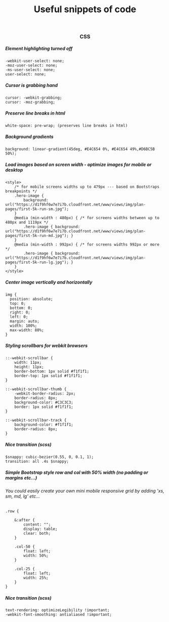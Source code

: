 <h1 align="center">Useful snippets of code</h1>

<br />
<h3 align="center">CSS</h3>

##### Element highlighting turned off
```
-webkit-user-select: none;
-moz-user-select: none;
-ms-user-select: none;
user-select: none;
```

##### Cursor is grabbing hand
```
cursor: -webkit-grabbing; 
cursor: -moz-grabbing;
```

##### Preserve line breaks in html
```
white-space: pre-wrap; (preserves line breaks in html)
```

##### Background gradients
```
background: linear-gradient(45deg, #E4C654 0%, #E4C654 49%,#D6BC5B 50%);
```

##### Load images based on screen width - optimize images for mobile or desktop
```
<style>
    /* for mobile screens widths up to 479px --- based on Bootstraps breakpoints */ 
    .hero-image { 
        background: url("https://d1f9hf6w7e7i7b.cloudfront.net/www/views/img/plan-pages/first-5k-run-sm.jpg"); 
    }
    @media (min-width : 480px) { /* for screens widths between up to 480px and 1119px */
        .hero-image { background: url("https://d1f9hf6w7e7i7b.cloudfront.net/www/views/img/plan-pages/first-5k-run-md.jpg"); }
    }
    @media (min-width : 992px) { /* for screens widths 992px or more */
        .hero-image { background: url("https://d1f9hf6w7e7i7b.cloudfront.net/www/views/img/plan-pages/first-5k-run-lg.jpg"); }
    }
</style>
```

##### Center image vertically and horizontally
```
img {
  position: absolute;
  top: 0;
  bottom: 0;
  right: 0;
  left: 0;
  margin: auto;
  width: 100%;
  max-width: 80%;
}
```

##### Styling scrollbars for webkit browsers
```
::-webkit-scrollbar {
    width: 11px;
    height: 11px;
    border-bottom: 1px solid #f1f1f1;
    border-top: 1px solid #f1f1f1;
}

::-webkit-scrollbar-thumb {
    -webkit-border-radius: 2px;
    border-radius: 8px;
    background-color: #C3C3C3;
    border: 1px solid #f1f1f1;
}

::-webkit-scrollbar-track {
    background-color: #f1f1f1;
    border-radius: 8px;
}
```

##### Nice transition (scss)
```
$snappy: cubic-bezier(0.55, 0, 0.1, 1);
transition: all .4s $snappy;
```


##### Simple Bootstrap style row and col with 50% width (no padding or margins etc...)
###### You could easily create your own mini mobile responsive grid by adding 'xs, sm, md, lg' etc...
```
.row {

    &:after {
        content: "";
        display: table;
        clear: both;
    }

    .col-50 {
        float: left;
        width: 50%;
    }
    
    .col-25 {
        float: left;
        width: 25%;
    }
}
```

##### Nice transition (scss)
```shell
text-rendering: optimizeLegibility !important;
-webkit-font-smoothing: antialiased !important;
```


























